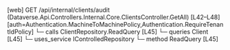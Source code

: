 [web] GET /api/internal/clients/audit  (Dataverse.Api.Controllers.Internal.Core.ClientsController.GetAll)  [L42–L48] [auth=Authentication.MachineToMachinePolicy,Authentication.RequireTenantIdPolicy]
  └─ calls ClientRepository.ReadQuery [L45]
  └─ queries Client [L45]
  └─ uses_service IControlledRepository<Client>
    └─ method ReadQuery [L45]

